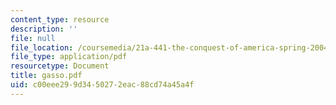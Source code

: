 ```yaml
---
content_type: resource
description: ''
file: null
file_location: /coursemedia/21a-441-the-conquest-of-america-spring-2004/c00eee299d3450272eac88cd74a45a4f_gasso.pdf
file_type: application/pdf
resourcetype: Document
title: gasso.pdf
uid: c00eee29-9d34-5027-2eac-88cd74a45a4f
---
```

